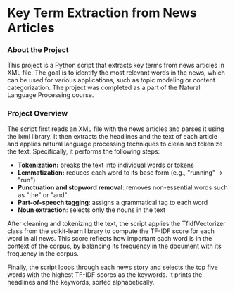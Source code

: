 # Key Term Extraction from News Articles

### About the Project

This project is a Python script that extracts key terms from news articles in XML file. 
The goal is to identify the most relevant words in the news, which can be used for various applications, such as topic modeling or content categorization.
The project was completed as a part of the Natural Language Processing course.

### Project Overview

The script first reads an XML file with the news articles and parses it using the lxml library. 
It then extracts the headlines and the text of each article and applies natural language processing techniques to clean and tokenize the text. 
Specifically, it performs the following steps:

- **Tokenization:** breaks the text into individual words or tokens
- **Lemmatization:** reduces each word to its base form (e.g., "running" -> "run")
- **Punctuation and stopword removal**: removes non-essential words such as "the" or "and"
- **Part-of-speech tagging**: assigns a grammatical tag to each word
- **Noun extraction**: selects only the nouns in the text

After cleaning and tokenizing the text, the script applies the TfidfVectorizer class from the scikit-learn library to compute the TF-IDF score for each word in all news. This score reflects how important each word is in the context of the corpus, by balancing its frequency in the document with its frequency in the corpus.

Finally, the script loops through each news story and selects the top five words with the highest TF-IDF scores as the keywords. 
It prints the headlines and the keywords, sorted alphabetically.

